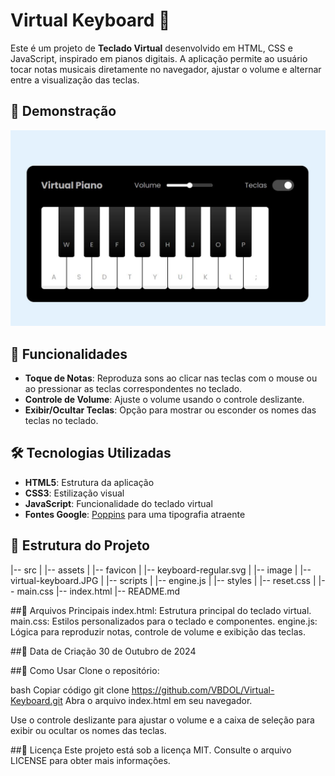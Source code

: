 # Virtual Keyboard 🎹

Este é um projeto de **Teclado Virtual** desenvolvido em HTML, CSS e JavaScript, inspirado em pianos digitais. A aplicação permite ao usuário tocar notas musicais diretamente no navegador, ajustar o volume e alternar entre a visualização das teclas.

## 📸 Demonstração
<img src="/src/image/virtual-keyboard.JPG" alt="Imagem do Teclado Virtual" >

## 🚀 Funcionalidades

- **Toque de Notas**: Reproduza sons ao clicar nas teclas com o mouse ou ao pressionar as teclas correspondentes no teclado.
- **Controle de Volume**: Ajuste o volume usando o controle deslizante.
- **Exibir/Ocultar Teclas**: Opção para mostrar ou esconder os nomes das teclas no teclado.

## 🛠️ Tecnologias Utilizadas

- **HTML5**: Estrutura da aplicação
- **CSS3**: Estilização visual
- **JavaScript**: Funcionalidade do teclado virtual
- **Fontes Google**: [Poppins](https://fonts.google.com/) para uma tipografia atraente

## 📂 Estrutura do Projeto


|-- src
|   |-- assets
|       |-- favicon
|           |-- keyboard-regular.svg
|   |-- image
|       |-- virtual-keyboard.JPG
|   |-- scripts
|       |-- engine.js
|   |-- styles
|       |-- reset.css
|       |-- main.css
|-- index.html
|-- README.md

##📜 Arquivos Principais
index.html: Estrutura principal do teclado virtual.
main.css: Estilos personalizados para o teclado e componentes.
engine.js: Lógica para reproduzir notas, controle de volume e exibição das teclas.

##📅 Data de Criação
30 de Outubro de 2024

##🔧 Como Usar
Clone o repositório:

bash
Copiar código
git clone https://github.com/VBDOL/Virtual-Keyboard.git
Abra o arquivo index.html em seu navegador.

Use o controle deslizante para ajustar o volume e a caixa de seleção para exibir ou ocultar os nomes das teclas.

##📝 Licença
Este projeto está sob a licença MIT. Consulte o arquivo LICENSE para obter mais informações.
